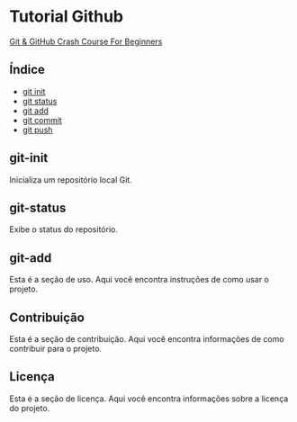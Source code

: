 # Tutorial Github

[Git & GitHub Crash Course For Beginners](https://www.youtube.com/watch?v=SWYqp7iY_Tc&ab_channel=TraversyMedia)

## Índice

- [git init](#git-init)
- [git status](#git-status)
- [git add](#git-add)
- [git commit](#contribuição)
- [git push](#licença)

## git-init

Inicializa um repositório local Git.

## git-status

Exibe o status do repositório.

## git-add

Esta é a seção de uso. Aqui você encontra instruções de como usar o projeto.

## Contribuição

Esta é a seção de contribuição. Aqui você encontra informações de como contribuir para o projeto.

## Licença

Esta é a seção de licença. Aqui você encontra informações sobre a licença do projeto.



